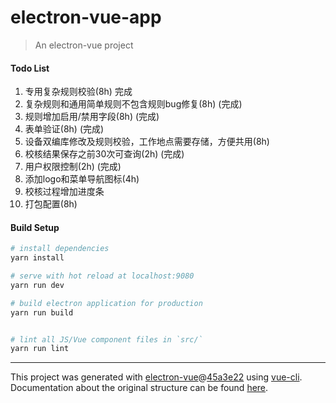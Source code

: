 # electron-vue-app

> An electron-vue project

#### Todo List

1. 专用复杂规则校验(8h) 完成
2. 复杂规则和通用简单规则不包含规则bug修复(8h) (完成)
3. 规则增加启用/禁用字段(8h) (完成)
4. 表单验证(8h) (完成)
5. 设备双编库修改及规则校验，工作地点需要存储，方便共用(8h)
6. 校核结果保存之前30次可查询(2h) (完成)
7. 用户权限控制(2h) (完成)
8. 添加logo和菜单导航图标(4h)
9.  校核过程增加进度条
10. 打包配置(8h)

#### Build Setup

``` bash
# install dependencies
yarn install

# serve with hot reload at localhost:9080
yarn run dev

# build electron application for production
yarn run build


# lint all JS/Vue component files in `src/`
yarn run lint

```

---

This project was generated with [electron-vue](https://github.com/SimulatedGREG/electron-vue)@[45a3e22](https://github.com/SimulatedGREG/electron-vue/tree/45a3e224e7bb8fc71909021ccfdcfec0f461f634) using [vue-cli](https://github.com/vuejs/vue-cli). Documentation about the original structure can be found [here](https://simulatedgreg.gitbooks.io/electron-vue/content/index.html).

